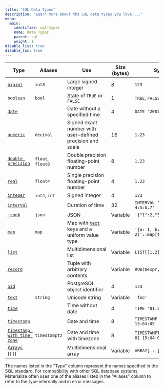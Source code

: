 ```yaml
---
title: "SQL Data Types"
description: "Learn more about the SQL data types you love...."
menu:
  main:
    identifier: sql-types
    name: Data Types
    parent: sql
    weight: 1
disable_list: true
disable_toc: true
---
```


Type | Aliases | Use | Size (bytes) | Syntax
-----|---------|-----|--------------|--------
[`bigint`](integer) | `int8` | Large signed integer | 8 | `123`
[`boolean`](boolean) | `bool` | State of `TRUE` or `FALSE` | 1 | `TRUE`, `FALSE`
[`date`](date) | | Date without a specified time | 4 | `DATE '2007-02-01'`
[`numeric`](numeric) | `decimal` | Signed exact number with user-defined precision and scale | 16 | `1.23`
[`double precision`](float) | `float`, `float8` | Double precision floating-point number | 8 | `1.23`
[`real`](float) | `float4` | Single precision floating-point number | 4 | `1.23`
[`integer`](integer) | `int4`, `int` | Signed integer | 4 | `123`
[`interval`](interval) | | Duration of time | 32 | `INTERVAL '1-2 3 4:5:6.7'`
[`jsonb`](jsonb) | `json` | JSON | Variable | `'{"1":2,"3":4}'::jsonb`
[`map`](map) | `map` | Map with [`text`](text) keys and a uniform value type | Variable | `'{a: 1, b: 2}'::map[text=>int]`
[`list`](list) | | Multidimensional list | Variable | `LIST[[1,2],[3]]`
[`record`](record) | | Tuple with arbitrary contents | Variable | `ROW($expr, ...)`
[`oid`](oid) | | PostgreSQL object identifier | 4 | `123`
[`text`](text) | `string` | Unicode string | Variable | `'foo'`
[`time`](time) | | Time without date | 4 | `TIME '01:23:45'`
[`timestamp`](timestamp) | | Date and time | 8 | `TIMESTAMP '2007-02-01 15:04:05'`
[`timestamp with time zone`](timestamp) | `timestamptz` | Date and time with timezone | 8 | `TIMESTAMPTZ '2007-02-01 15:04:05+06'`
[Arrays](array) (`[]`) | | Multidimensional array | Variable | `ARRAY[...]`

The names listed in the "Type" column represent the names specified in the SQL
standard. For compatibility with other SQL database systems, Materialize often
uses one of the aliases listed in the "Aliases" column to refer to the type
internally and in error messages.
